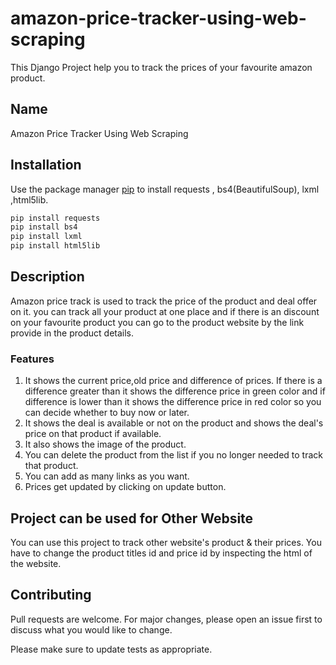 # amazon-price-tracker-using-web-scraping

This Django Project help you to track the prices of your favourite amazon product.


## Name

Amazon Price Tracker Using Web Scraping


## Installation

Use the package manager [pip](https://pip.pypa.io/en/stable/) to install requests , bs4(BeautifulSoup), lxml ,html5lib.

```bash
pip install requests
pip install bs4
pip install lxml
pip install html5lib
```


## Description

Amazon price track is used to track the price of the product and deal offer on it. you can track all your product at one place and if there is an discount on your favourite product you can go to the product website by the link provide in the product details. 
### Features
1. It shows the current price,old price and difference of prices. If there is a difference greater than it shows the difference price in green color and if difference is lower than it shows the difference price in red color so you can decide whether to buy now or later.
2. It shows the deal is available or not on the product and shows the deal's price on that product if available.
3. It also shows the image of the product.
4. You can delete the product from the list if you no longer needed to track that product.
5. You can add as many links as you want.
6. Prices get updated by clicking on update button.

## Project can be used for Other Website

You can use this project to track other website's product & their prices. You have to change the product titles id and price id by inspecting the html of the website.

## Contributing
Pull requests are welcome. For major changes, please open an issue first to discuss what you would like to change.

Please make sure to update tests as appropriate.
